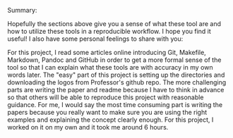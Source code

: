 Summary:

Hopefully the sections above give you a sense of what these tool are and how to utilize these tools in a reproducible workflow. I hope you find it useful! I also have some personal feelings to share with you:

For this project, I read some articles online introducing Git, Makefile, Markdown, Pandoc and GitHub in order to get a more formal sense of the tool so that I can explain what these tools are with accuracy in my own words later. The "easy" part of this project is setting up the directories and downloading the logos from Professor's github repo. The more challenging parts are writing the paper and readme because I have to think in advance so that others will be able to reproduce this project with reasonable guidance. For me, I would say the most time consuming part is writing the papers because you really want to make sure you are using the right examples and explaining the concept clearly enough. For this project, I worked on it on my own and it took me around 6 hours.

